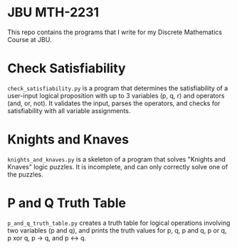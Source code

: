 # JBU MTH-2231
This repo contains the programs that I write for my Discrete Mathematics Course at JBU.

# Check Satisfiability
`check_satisfiability.py` is a program that determines the satisfiability of a user-input logical proposition with up to 3 variables (p, q, r) and operators (and, or, not). It validates the input, parses the operators, and checks for satisfiability with all variable assignments.

# Knights and Knaves
`knights_and_knaves.py` is a skeleton of a program that solves "Knights and Knaves" logic puzzles. It is incomplete, and can only correctly solve one of the puzzles.

# P and Q Truth Table
`p_and_q_truth_table.py` creates a truth table for logical operations involving two variables (p and q), and prints the truth values for p, q, p and q, p or q, p xor q, p -> q, and p <-> q.




